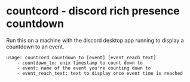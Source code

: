 # countcord - discord rich presence countdown

Run this on a machine with the discord desktop app running to display a countdown to an event.


```
usage: countcord countdown_to [event] [event_reach_text]
    - countdown_to: unix timestamp to count down to
    - event: name of the event you're counting down to
    - event_reach_text: text to display once event time is reached
```